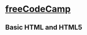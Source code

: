 # [freeCodeCamp](https://www.freecodecamp.org/learn/responsive-web-design/)

## Basic HTML and HTML5
